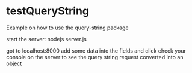 # testQueryString
Example on how to use the query-string package

start the server:
nodejs server.js

got to localhost:8000
add some data into the fields and click
check your console on the server to see the query string request converted into an object
